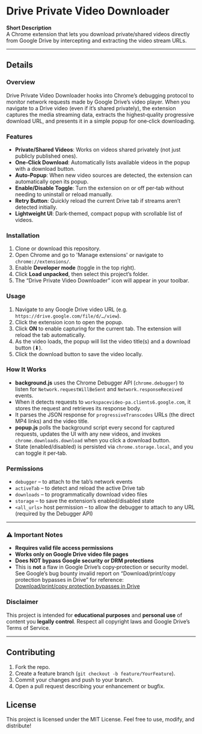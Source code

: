 # Drive Private Video Downloader

**Short Description**  
A Chrome extension that lets you download private/shared videos directly from Google Drive by intercepting and extracting the video stream URLs.

---

## Details

### Overview
Drive Private Video Downloader hooks into Chrome’s debugging protocol to monitor network requests made by Google Drive’s video player. When you navigate to a Drive video (even if it’s shared privately), the extension captures the media streaming data, extracts the highest‑quality progressive download URL, and presents it in a simple popup for one‑click downloading.

### Features
- **Private/Shared Videos**: Works on videos shared privately (not just publicly published ones).  
- **One‑Click Download**: Automatically lists available videos in the popup with a download button.  
- **Auto‑Popup**: When new video sources are detected, the extension can automatically open its popup.  
- **Enable/Disable Toggle**: Turn the extension on or off per‑tab without needing to uninstall or reload manually.  
- **Retry Button**: Quickly reload the current Drive tab if streams aren’t detected initially.  
- **Lightweight UI**: Dark‑themed, compact popup with scrollable list of videos.

### Installation
1. Clone or download this repository.  
2. Open Chrome and go to 'Manage extensions' or navigate to `chrome://extensions/`.  
3. Enable **Developer mode** (toggle in the top right).  
4. Click **Load unpacked**, then select this project’s folder.  
5. The “Drive Private Video Downloader” icon will appear in your toolbar.

### Usage
1. Navigate to any Google Drive video URL (e.g. `https://drive.google.com/file/d/…/view`).  
2. Click the extension icon to open the popup.  
3. Click **ON** to enable capturing for the current tab. The extension will reload the tab automatically.  
4. As the video loads, the popup will list the video title(s) and a download button (⬇).  
5. Click the download button to save the video locally.

### How It Works
- **background.js** uses the Chrome Debugger API (`chrome.debugger`) to listen for `Network.requestWillBeSent` and `Network.responseReceived` events.  
- When it detects requests to `workspacevideo-pa.clients6.google.com`, it stores the request and retrieves its response body.  
- It parses the JSON response for `progressiveTranscodes` URLs (the direct MP4 links) and the video title.  
- **popup.js** polls the background script every second for captured requests, updates the UI with any new videos, and invokes `chrome.downloads.download` when you click a download button.  
- State (enabled/disabled) is persisted via `chrome.storage.local`, and you can toggle it per‑tab.

### Permissions
- `debugger` – to attach to the tab’s network events  
- `activeTab` – to detect and reload the active Drive tab  
- `downloads` – to programmatically download video files  
- `storage` – to save the extension’s enabled/disabled state  
- `<all_urls>` host permission – to allow the debugger to attach to any URL (required by the Debugger API)

---

### ⚠️ Important Notes
- **Requires valid file access permissions**  
- **Works only on Google Drive video file pages**  
- **Does NOT bypass Google security or DRM protections**  
- This is **not** a flaw in Google Drive’s copy‑protection or security model. See Google’s bug bounty invalid report on “Download/print/copy protection bypasses in Drive” for reference:  
  [Download/print/copy protection bypasses in Drive](https://bughunters.google.com/learn/invalid-reports/google-products/5300109711245312/download-print-copy-protection-bypasses-in-drive)

### Disclaimer
This project is intended for **educational purposes** and **personal use** of content you **legally control**. Respect all copyright laws and Google Drive’s Terms of Service.

---

## Contributing
1. Fork the repo.  
2. Create a feature branch (`git checkout -b feature/YourFeature`).  
3. Commit your changes and push to your branch.  
4. Open a pull request describing your enhancement or bugfix.

## License
This project is licensed under the MIT License. Feel free to use, modify, and distribute!

